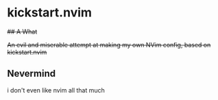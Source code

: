 # kickstart.nvim

~~## A What~~

~~An evil and miserable attempt at making my own NVim config, based on kickstart.nvim~~

## Nevermind

i don't even like nvim all that much 
